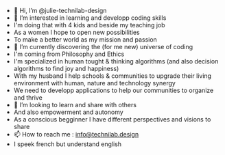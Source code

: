 - 👋 Hi, I’m @julie-technilab-design
- 👀 I’m interested in learning and developp coding skills
- I'm doing that with 4 kids and beside my teaching job
- As a women I hope to open new possibilities 
- To make a better world as my mission and passion
- 🌱 I’m currently discovering the (for me new) universe of coding
- I'm coming from Philosophy and Ethics
- I'm specialized in human tought & thinking algorithms (and also decision algorithms to find joy and happiness)
- With my husband I help schools & communities to upgrade their living environment with human, nature and technology synergy
-   We need to developp applications to help our communities to organize and thrive
- 💞️ I’m looking to learn and share with others
- And also empowerment and autonomy
- As a conscious begginner I have different perspectives and visions to share
- 📫 How to reach me : info@technilab.design
- I speek french but understand english

<!---
julie-technilab-design/julie-technilab-design is a ✨ special ✨ repository because its `README.md` (this file) appears on your GitHub profile.
You can click the Preview link to take a look at your changes.
--->
